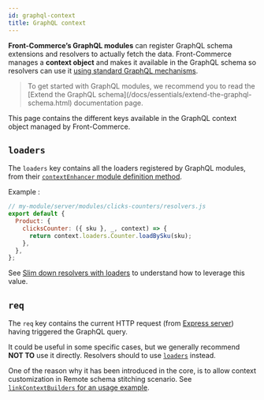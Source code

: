 ```yaml
---
id: graphql-context
title: GraphQL context
---
```


**Front-Commerce’s GraphQL modules** can register GraphQL schema extensions and resolvers to actually fetch the data.
Front-Commerce manages a **context object** and makes it available in the GraphQL schema so resolvers can use it [using standard GraphQL mechanisms](https://graphql.org/learn/execution/#root-fields-resolvers).

<blockquote class="info">
  To get started with GraphQL modules, we recommend you to read the [Extend the
  GraphQL schema](/docs/essentials/extend-the-graphql-schema.html) documentation
  page.
</blockquote>

This page contains the different keys available in the GraphQL context object managed by Front-Commerce.

## `loaders`

The `loaders` key contains all the loaders registered by GraphQL modules, from their [`contextEnhancer` module definition method](/docs/reference/graphql-module-definition.html#contextEnhancer-optional).

Example :

```js
// my-module/server/modules/clicks-counters/resolvers.js
export default {
  Product: {
    clicksCounter: ({ sku }, _, context) => {
      return context.loaders.Counter.loadBySku(sku);
    },
  },
};
```

See [Slim down resolvers with loaders](/docs/advanced/graphql/slim-down-resolvers-with-loaders.html) to understand how to leverage this value.

## `req`

The `req` key contains the current HTTP request (from [Express server](https://expressjs.com/en/api.html#req)) having triggered the GraphQL query.

It could be useful in some specific cases, but we generally recommend **NOT TO** use it directly. Resolvers should to use [`loaders`](#loaders) instead.

One of the reason why it has been introduced in the core, is to allow context customization in Remote schema stitching scenario.
See [`linkContextBuilders` for an usage example](/docs/reference/graphql-module-definition.html#linkContextBuilders-optional).

